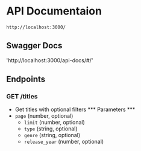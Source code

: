 # API Documentaion

`http://localhost:3000/`

## Swagger Docs
'http://localhost:3000/api-docs/#/'

## Endpoints

### GET /titles
- Get titles with optional filters
*** Parameters ***
- `page` (number, optional)
  - `limit` (number, optional)
  - `type` (string, optional)
  - `genre` (string, optional)
  - `release_year` (number, optional)